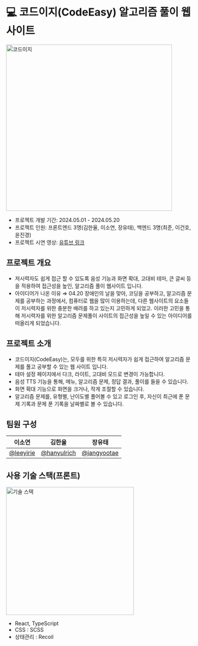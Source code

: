 
# 💻 코드이지(CodeEasy) 알고리즘 풀이 웹사이트
<img width="447" alt="코드이지" src="https://github.com/goorm-6th-Web-IDE-CodeEasy/codeEasy-FE2/assets/84645739/fcd53c93-d3e6-4f6a-a2e1-318674b12907">



- 프로젝트 개발 기간: 2024.05.01 - 2024.05.20
- 프로젝트 인원: 프론트엔드 3명(김한율, 이소연, 장유태), 백엔드 3명(최준, 이건호, 윤진경)
- 프로젝트 시연 영상: [유튜브 링크](https://www.youtube.com/watch?v=6yafEg4OOfE)

## 프로젝트 개요



- 저시력자도 쉽게 접근 할 수 있도록 음성 기능과 화면 확대, 고대비 테마, 큰 글씨 등을 적용하여 접근성을 높인, 알고리즘 풀이 웹사이트 입니다.
- 아이디어가 나온 이유 ⇒ 04.20 장애인의 날을 맞아, 코딩을 공부하고, 알고리즘 문제를 공부하는 과정에서, 컴퓨터로 웹을 많이 이용하는데, 다른 웹사이트의 요소들이 저시력자를 위한 충분한 배려를 하고 있는지 고민하게 되었고. 이러한 고민을 통해 저시력자를 위한 알고리즘 문제풀이 사이트의 접근성을 높일 수 있는 아이디어를 떠올리게 되었습니다.

## 프로젝트 소개


- 코드이지(CodeEasy)는, 모두를 위한 특히 저시력자가 쉽게 접근하여 알고리즘 문제를 풀고 공부할 수 있는 웹 사이트 입니다.
- 테마 설정 페이지에서 다크, 라이트, 고대비 모드로 변경이 가능합니다.
- 음성 TTS 기능을 통해, 메뉴, 알고리즘 문제, 정답 결과, 풀이를 들을 수 있습니다.
- 화면 확대 기능으로 화면을 크거나, 작게 조절할 수 있습니다.
- 알고리즘 문제를, 유형별, 난이도별 풀어볼 수 있고 로그인 후, 자신이 최근에 푼 문제 기록과 문제 푼 기록을 날짜별로 볼 수 있습니다.

## 팀원 구성


| 이소연 | 김한율 | 장유태 |
| --- | --- | --- |
|  [@leeyirie](https://github.com/leeyirie) |  [@hanyulrich](https://github.com/hanyulrich)|  [@jangyootae](https://github.com/jangyootae) |



## 사용 기술 스택(프론트)

<img width="344" alt="기술 스택" src="https://github.com/goorm-6th-Web-IDE-CodeEasy/codeEasy-FE2/assets/84645739/f44876a1-eee5-4e86-8e0f-2bf794d7fa27">

- React, TypeScript
- CSS : SCSS
- 상태관리 : Recoil

